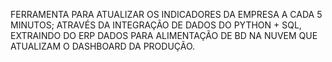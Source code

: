 FERRAMENTA PARA ATUALIZAR OS INDICADORES DA EMPRESA A CADA 5 MINUTOS;
ATRAVÉS DA INTEGRAÇÃO DE DADOS DO PYTHON + SQL, EXTRAINDO DO ERP DADOS PARA ALIMENTAÇÃO DE BD NA NUVEM QUE ATUALIZAM O DASHBOARD DA PRODUÇÃO.


